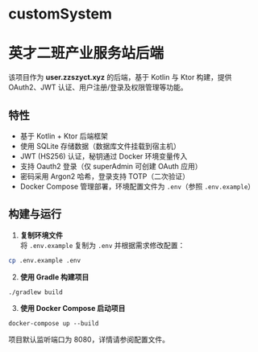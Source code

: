 # customSystem

# 英才二班产业服务站后端

该项目作为 **user.zzszyct.xyz** 的后端，基于 Kotlin 与 Ktor 构建，提供 OAuth2、JWT 认证、用户注册/登录及权限管理等功能。

## 特性

- 基于 Kotlin + Ktor 后端框架
- 使用 SQLite 存储数据（数据库文件挂载到宿主机）
- JWT (HS256) 认证，秘钥通过 Docker 环境变量传入
- 支持 Oauth2 登录（仅 superAdmin 可创建 OAuth 应用）
- 密码采用 Argon2 哈希，登录支持 TOTP（二次验证）
- Docker Compose 管理部署，环境配置文件为 `.env`（参照 `.env.example`）

## 构建与运行

1. **复制环境文件**  
将 `.env.example` 复制为 `.env` 并根据需求修改配置：
```bash
cp .env.example .env
```
2. **使用 Gradle 构建项目**
```
./gradlew build
```
3. **使用 Docker Compose 启动项目**
```
docker-compose up --build
```
项目默认监听端口为 8080，详情请参阅配置文件。